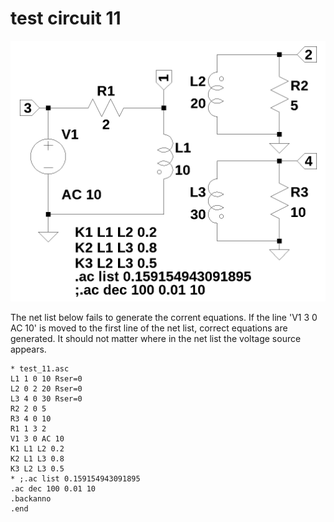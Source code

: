 # test circuit 11
<img src="test_11.png" width="600">  

The net list below fails to generate the corrent equations. If the line 'V1 3 0 AC 10' is moved to the first line of the net list, correct equations are generated. It should not matter where in the net list the voltage source appears.  

~~~
* test_11.asc
L1 1 0 10 Rser=0
L2 0 2 20 Rser=0
L3 4 0 30 Rser=0
R2 2 0 5
R3 4 0 10
R1 1 3 2
V1 3 0 AC 10
K1 L1 L2 0.2
K2 L1 L3 0.8
K3 L2 L3 0.5
* ;.ac list 0.159154943091895
.ac dec 100 0.01 10
.backanno
.end
~~~

 

